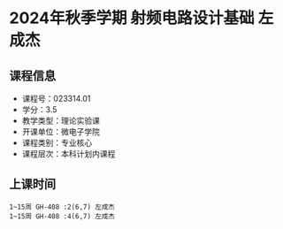 # 2024年秋季学期 射频电路设计基础 左成杰






## 课程信息

- 课程号：023314.01
- 学分：3.5
- 教学类型：理论实验课
- 开课单位：微电子学院
- 课程类别：专业核心
- 课程层次：本科计划内课程

## 上课时间

```
1~15周 GH-408 :2(6,7) 左成杰
1~15周 GH-408 :4(6,7) 左成杰
```

